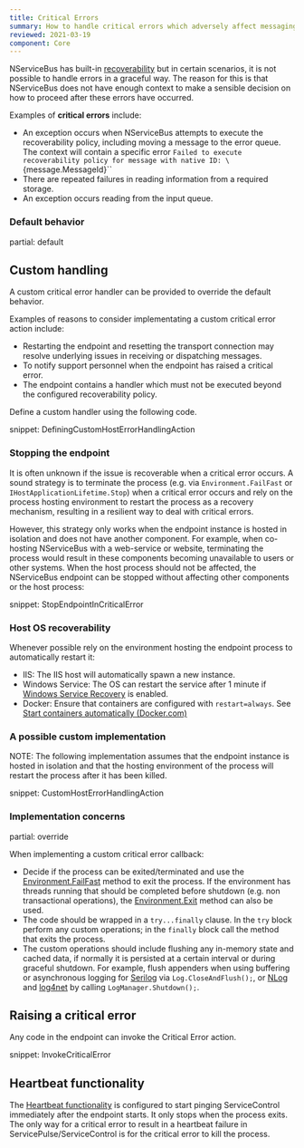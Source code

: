 ```yaml
---
title: Critical Errors
summary: How to handle critical errors which adversely affect messaging in an endpoint.
reviewed: 2021-03-19
component: Core
---
```


NServiceBus has built-in [recoverability](/nservicebus/recoverability/) but in certain scenarios, it is not possible to handle errors in a graceful way. The reason for this is that NServiceBus does not have enough context to make a sensible decision on how to proceed after these errors have occurred.

Examples of **critical errors** include:

* An exception occurs when NServiceBus attempts to execute the recoverability policy, including moving a message to the error queue. The context will contain a specific error  `Failed to execute recoverability policy for message with native ID: \`{message.MessageId}\``
* There are repeated failures in reading information from a required storage.
* An exception occurs reading from the input queue.

### Default behavior

partial: default

## Custom handling

A custom critical error handler can be provided to override the default behavior.

Examples of reasons to consider implementating a custom critical error action include:

* Restarting the endpoint and resetting the transport connection may resolve underlying issues in receiving or dispatching messages.
* To notify support personnel when the endpoint has raised a critical error.
* The endpoint contains a handler which must not be executed beyond the configured recoverability policy.

Define a custom handler using the following code.

snippet: DefiningCustomHostErrorHandlingAction

### Stopping the endpoint

It is often unknown if the issue is recoverable when a critical error occurs. A sound strategy is to terminate the process (e.g. via `Environment.FailFast` or `IHostApplicationLifetime.Stop`) when a critical error occurs and rely on the process hosting environment to restart the process as a recovery mechanism, resulting in a resilient way to deal with critical errors.

However, this strategy only works when the endpoint instance is hosted in isolation and does not have another component. For example, when co-hosting NServiceBus with a web-service or website, terminating the process would result in these components becoming unavailable to users or other systems. When the host process should not be affected, the NServiceBus endpoint can be stopped without affecting other components or the host process:

snippet: StopEndpointInCriticalError

### Host OS recoverability

Whenever possible rely on the environment hosting the endpoint process to automatically restart it:

* IIS: The IIS host will automatically spawn a new instance.
* Windows Service: The OS can restart the service after 1 minute if [Windows Service Recovery](/nservicebus/hosting/windows-service.md#installation-setting-the-restart-recovery-options) is enabled.
* Docker: Ensure that containers are configured with `restart=always`. See [Start containers automatically (Docker.com)](https://docs.docker.com/config/containers/start-containers-automatically/)

### A possible custom implementation

NOTE: The following implementation assumes that the endpoint instance is hosted in isolation and that the hosting environment of the process will restart the process after it has been killed.

snippet: CustomHostErrorHandlingAction

### Implementation concerns

partial: override

When implementing a custom critical error callback:

* Decide if the process can be exited/terminated and use the [Environment.FailFast](https://docs.microsoft.com/en-us/dotnet/api/system.environment.failfast) method to exit the process. If the environment has threads running that should be completed before shutdown (e.g. non transactional operations), the [Environment.Exit](https://docs.microsoft.com/en-us/dotnet/api/system.environment.exit) method can also be used.
* The code should be wrapped in a `try...finally` clause. In the `try` block perform any custom operations; in the `finally` block call the method that exits the process.
* The custom operations should include flushing any in-memory state and cached data, if normally it is persisted at a certain interval or during graceful shutdown. For example, flush appenders when using buffering or asynchronous logging for [Serilog](https://github.com/serilog/serilog/wiki/Lifecycle-of-Loggers) via `Log.CloseAndFlush();`, or [NLog](https://nlog-project.org/documentation/v4.3.0/html/M_NLog_LogManager_Shutdown.htm) and [log4net](https://logging.apache.org/log4net/log4net-1.2.11/release/sdk/log4net.LogManager.Shutdown.html) by calling `LogManager.Shutdown();`.

## Raising a critical error

Any code in the endpoint can invoke the Critical Error action.

snippet: InvokeCriticalError

## Heartbeat functionality

The [Heartbeat functionality](/monitoring/heartbeats/) is configured to start pinging ServiceControl immediately after the endpoint starts. It only stops when the process exits. The only way for a critical error to result in a heartbeat failure in ServicePulse/ServiceControl is for the critical error to kill the process.
